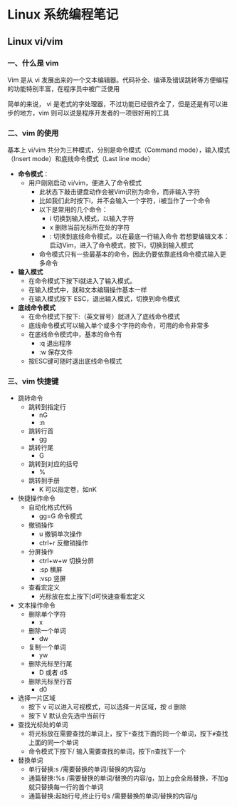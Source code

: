 # **Linux 系统编程笔记**
## **Linux vi/vim**
### **一、什么是 vim**
Vim 是从 vi 发展出来的一个文本编辑器。代码补全、编译及错误跳转等方便编程的功能特别丰富，在程序员中被广泛使用

简单的来说， vi 是老式的字处理器，不过功能已经很齐全了，但是还是有可以进步的地方，vim 则可以说是程序开发者的一项很好用的工具
### **二、vim 的使用**
基本上 vi/vim 共分为三种模式，分别是命令模式（Command mode），输入模式（Insert mode）和底线命令模式（Last line mode）
* **命令模式**：
    * 用户刚刚启动 vi/vim，便进入了命令模式
        * 此状态下敲击键盘动作会被Vim识别为命令，而非输入字符
        * 比如我们此时按下i，并不会输入一个字符，i被当作了一个命令
        * 以下是常用的几个命令：
            * i 切换到输入模式，以输入字符
            * x 删除当前光标所在处的字符
            * : 切换到底线命令模式，以在最底一行输入命令
            若想要编辑文本：启动Vim，进入了命令模式，按下i，切换到输入模式
        * 命令模式只有一些最基本的命令，因此仍要依靠底线命令模式输入更多命令
* **输入模式**
    * 在命令模式下按下i就进入了输入模式。
    * 在输入模式中，就和文本编辑操作基本一样
    * 在输入模式按下 ESC，退出输入模式，切换到命令模式
* **底线命令模式**
    * 在命令模式下按下:（英文冒号）就进入了底线命令模式
    * 底线命令模式可以输入单个或多个字符的命令，可用的命令非常多
    * 在底线命令模式中，基本的命令有
        * :q 退出程序
        * :w 保存文件
    * 按ESC键可随时退出底线命令模式
### **三、vim 快捷键**
* 跳转命令
    * 跳转到指定行
        * nG
        * :n
    * 跳转行首
        * gg
    * 跳转行尾
        * G
    * 跳转到对应的括号
        * %
    * 跳转到手册
        * K 可以指定卷，如nK
* 快捷操作命令
    * 自动化格式代码
        * gg=G 命令模式
    * 撤销操作
        * u 撤销单次操作
        * ctrl+r 反撤销操作
    * 分屏操作
        * ctrl+w+w 切换分屏
        * :sp 横屏
        * :vsp 竖屏
    * 查看宏定义
        * 光标放在宏上按下[d可快速查看宏定义
* 文本操作命令
    * 删除单个字符
        * x
    * 删除一个单词
        * dw
    * 复制一个单词
        * yw
    * 删除光标至行尾
        * D 或者 d$
    * 删除光标至行首
        * d0
* 选择一片区域
    * 按下 v 可以进入可视模式，可以选择一片区域，按 d 删除
    * 按下 V 默认会先选中当前行
* 查找光标处的单词
    * 将光标放在需要查找的单词上，按下`*`查找下面的同一个单词，按下`#`查找上面的同一个单词
    * 命令模式下按下/ 输入需要查找的单词，按下n查找下一个
* 替换单词
    * 单行替换:s /需要替换的单词/替换的内容/g
    * 通篇替换:%s /需要替换的单词/替换的内容/g，加上g会全局替换，不加g就只替换每一行的首个单词
    * 通篇替换:起始行号,终止行号s /需要替换的单词/替换的内容/g